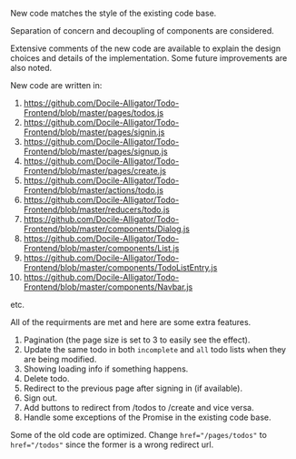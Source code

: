 New code matches the style of the existing code base.

Separation of concern and decoupling of components are considered.

Extensive comments of the new code are available to explain the design choices and details of the implementation. Some future improvements are also noted.

New code are written in:
1. https://github.com/Docile-Alligator/Todo-Frontend/blob/master/pages/todos.js
2. https://github.com/Docile-Alligator/Todo-Frontend/blob/master/pages/signin.js
3. https://github.com/Docile-Alligator/Todo-Frontend/blob/master/pages/signup.js
4. https://github.com/Docile-Alligator/Todo-Frontend/blob/master/pages/create.js
5. https://github.com/Docile-Alligator/Todo-Frontend/blob/master/actions/todo.js
6. https://github.com/Docile-Alligator/Todo-Frontend/blob/master/reducers/todo.js
7. https://github.com/Docile-Alligator/Todo-Frontend/blob/master/components/Dialog.js
8. https://github.com/Docile-Alligator/Todo-Frontend/blob/master/components/List.js
9. https://github.com/Docile-Alligator/Todo-Frontend/blob/master/components/TodoListEntry.js
10. https://github.com/Docile-Alligator/Todo-Frontend/blob/master/components/Navbar.js

etc.

All of the requirments are met and here are some extra features.
1. Pagination (the page size is set to 3 to easily see the effect).
2. Update the same todo in both `incomplete` and `all` todo lists when they are being modified.
3. Showing loading info if something happens.
4. Delete todo.
5. Redirect to the previous page after signing in (if available).
6. Sign out.
7. Add buttons to redirect from /todos to /create and vice versa.
8. Handle some exceptions of the Promise in the existing code base.

Some of the old code are optimized. Change `href="/pages/todos"` to `href="/todos"` since the former is a wrong redirect url.
